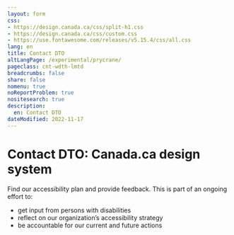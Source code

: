 ```yaml
---
layout: form
css:
- https://design.canada.ca/css/split-h1.css
- https://design.canada.ca/css/custom.css
- https://use.fontawesome.com/releases/v5.15.4/css/all.css
lang: en
title: Contact DTO
altLangPage: /experimental/prycrane/
pageclass: cnt-wdth-lmtd
breadcrumbs: false
share: false
nomenu: true
noReportProblem: true
nositesearch: true
description: 
  en: Contact DTO 
dateModified: 2022-11-17
---
```


<div class="container">
	<div class="row">
		<div class="col-md-12">
			<h1 property="name" id="wb-cont" dir="ltr"><span class="stacked"><span>Contact DTO</span>: <span>Canada.ca design system</span></span></h1>
 <p>Find our accessibility plan and provide feedback.  This is part of an ongoing effort to:</p>
        <ul>
           <li>get input from persons with disabilities</li>
           <li>reflect on our organization’s accessibility strategy</li>  
           <li>be accountable for our current and future actions</li>
        </ul>
		</div>
	</div>
</div>
